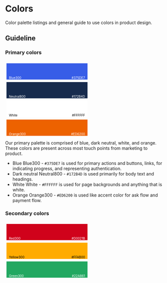 # Colors

Color palette listings and general guide to use colors in product design.

## Guideline

### Primary colors

<div class="BoxColor" style="--bg: #375DE7" data-color="#375DE7" data-color-name="Blue300"></div>
<div class="BoxColor" style="--bg: #172B4D" data-color="#172B4D" data-color-name="Neutral800"></div>
<div class="BoxColor" style="--bg: #FFFFFF; --text: #000;" data-color="#FFFFFF" data-color-name="White"></div>
<div class="BoxColor" style="--bg: #ED6200" data-color="#ED6200" data-color-name="Orange300"></div>

Our primary palette is comprised of blue, dark neutral, white, and orange. These colors are present across most touch points from marketing to product.

- Blue Blue300 - `#375DE7` is used for primary actions and buttons, links, for indicating progress, and representing authentication.
- Dark neutral Neutral800 - `#172B4D` is used primarily for body text and headings.
- White White - `#FFFFFF` is used for page backgrounds and anything that is white.
- Orange Orange300 - `#ED6200` is used like accent color for ask flow and payment flow.

### Secondary colors

<div class="BoxColor" style="--bg: #D0021B" data-color="#D0021B" data-color-name="Red300"></div>
<div class="BoxColor" style="--bg: #FFAB00; --text: #000" data-color="#FFAB00" data-color-name="Yellow300"></div>
<div class="BoxColor" style="--bg: #22A861" data-color="#22A861" data-color-name="Green300"></div>

<style lang="scss">
    .BoxColor {
        display: inline-flex;
        width: calc(var(--width, 50%) - 8px);
        align-items: flex-end;
        justify-content: space-between;
        color: #fff;
        padding: 8px 8px 0 8px;
        height: 44px;
        margin-top: 8px;
        margin-right: 4px;
        margin-left: 4px;
        background-color: var(--bg);
        &::after,
        &::before {
            font-size: 10px;
            color: var(--text, #fff);
        }
        &::after {
            content: attr(data-color);
        }
        &::before {
            content: attr(data-color-name);
        }
    }
</style>
